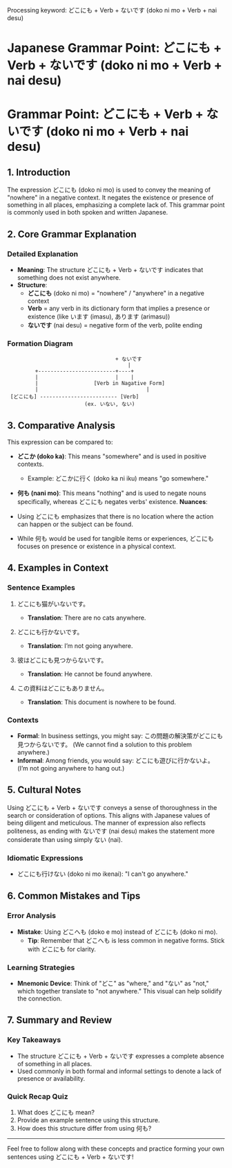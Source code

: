 Processing keyword: どこにも + Verb + ないです (doko ni mo + Verb + nai desu)
# Japanese Grammar Point: どこにも + Verb + ないです (doko ni mo + Verb + nai desu)
# Grammar Point: どこにも + Verb + ないです (doko ni mo + Verb + nai desu)
## 1. Introduction
The expression どこにも (doko ni mo) is used to convey the meaning of "nowhere" in a negative context. It negates the existence or presence of something in all places, emphasizing a complete lack of. This grammar point is commonly used in both spoken and written Japanese.
## 2. Core Grammar Explanation
### Detailed Explanation
- **Meaning**: The structure どこにも + Verb + ないです indicates that something does not exist anywhere. 
- **Structure**: 
  - **どこにも** (doko ni mo) = "nowhere" / "anywhere" in a negative context
  - **Verb** = any verb in its dictionary form that implies a presence or existence (like います (imasu), あります (arimasu))
  - **ないです** (nai desu) = negative form of the verb, polite ending
### Formation Diagram
```
                                   + ないです
                                       |
         +-------------------------+----+
         |                         |    |
         |                  [Verb in Nagative Form]
         |                                   |
 [どこにも] ------------------------- [Verb]   
                         (ex. いない, ない)
```
## 3. Comparative Analysis
This expression can be compared to:
- **どこか (doko ka)**: This means "somewhere" and is used in positive contexts. 
  - Example: どこかに行く (doko ka ni iku) means "go somewhere."
  
- **何も (nani mo)**: This means "nothing" and is used to negate nouns specifically, whereas どこにも negates verbs' existence.
**Nuances**: 
- Using どこにも emphasizes that there is no location where the action can happen or the subject can be found.
- While 何も would be used for tangible items or experiences, どこにも focuses on presence or existence in a physical context.
## 4. Examples in Context
### Sentence Examples
1. どこにも猫がいないです。
   - **Translation**: There are no cats anywhere.
  
2. どこにも行かないです。
   - **Translation**: I’m not going anywhere.
3. 彼はどこにも見つからないです。
   - **Translation**: He cannot be found anywhere.
4. この資料はどこにもありません。
   - **Translation**: This document is nowhere to be found.
### Contexts
- **Formal**: In business settings, you might say: この問題の解決策がどこにも見つからないです。 (We cannot find a solution to this problem anywhere.)
- **Informal**: Among friends, you would say: どこにも遊びに行かないよ。 (I’m not going anywhere to hang out.)
## 5. Cultural Notes
Using どこにも + Verb + ないです conveys a sense of thoroughness in the search or consideration of options. This aligns with Japanese values of being diligent and meticulous. The manner of expression also reflects politeness, as ending with ないです (nai desu) makes the statement more considerate than using simply ない (nai).
### Idiomatic Expressions
- どこにも行けない (doko ni mo ikenai): "I can't go anywhere."
  
## 6. Common Mistakes and Tips
### Error Analysis
- **Mistake**: Using どこへも (doko e mo) instead of どこにも (doko ni mo).
  - **Tip**: Remember that どこへも is less common in negative forms. Stick with どこにも for clarity.
### Learning Strategies
- **Mnemonic Device**: Think of "どこ" as "where," and "ない" as "not," which together translate to "not anywhere." This visual can help solidify the connection.
## 7. Summary and Review
### Key Takeaways
- The structure どこにも + Verb + ないです expresses a complete absence of something in all places.
- Used commonly in both formal and informal settings to denote a lack of presence or availability.
### Quick Recap Quiz
1. What does どこにも mean?
2. Provide an example sentence using this structure.
3. How does this structure differ from using 何も?
--- 
Feel free to follow along with these concepts and practice forming your own sentences using どこにも + Verb + ないです!
